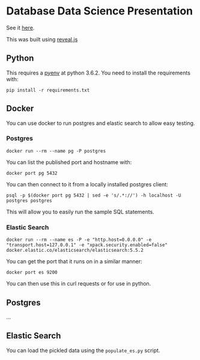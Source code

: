 Database Data Science Presentation
==================================

See it [here](https://matthewfranglen.github.io/database-science-presentation/).

This was built using [reveal.js](https://github.com/hakimel/reveal.js)

Python
------

This requires a [pyenv](https://github.com/pyenv/pyenv) at python 3.6.2.
You need to install the requirements with:

```
pip install -r requirements.txt
```

Docker
------

You can use docker to run postgres and elastic search to allow easy testing.

### Postgres

```
docker run --rm --name pg -P postgres
```

You can list the published port and hostname with:

```
docker port pg 5432
```

You can then connect to it from a locally installed postgres client:

```
psql -p $(docker port pg 5432 | sed -e 's/.*://') -h localhost -U postgres postgres
```

This will allow you to easily run the sample SQL statements.

### Elastic Search

```
docker run --rm --name es -P -e "http.host=0.0.0.0" -e "transport.host=127.0.0.1" -e "xpack.security.enabled=false" docker.elastic.co/elasticsearch/elasticsearch:5.5.2
```

You can get the port that it runs on in a similar manner:

```
docker port es 9200
```

You can then use this in curl requests or for use in python.

Postgres
--------

...

Elastic Search
--------------

You can load the pickled data using the `populate_es.py` script.

